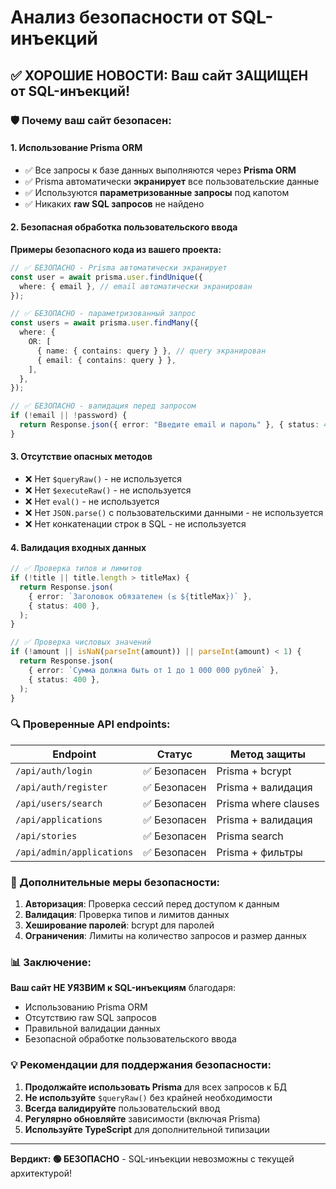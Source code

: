 # Анализ безопасности от SQL-инъекций

## ✅ ХОРОШИЕ НОВОСТИ: Ваш сайт ЗАЩИЩЕН от SQL-инъекций!

### 🛡️ Почему ваш сайт безопасен:

#### 1. **Использование Prisma ORM**

- ✅ Все запросы к базе данных выполняются через **Prisma ORM**
- ✅ Prisma автоматически **экранирует** все пользовательские данные
- ✅ Используются **параметризованные запросы** под капотом
- ✅ Никаких **raw SQL запросов** не найдено

#### 2. **Безопасная обработка пользовательского ввода**

**Примеры безопасного кода из вашего проекта:**

```typescript
// ✅ БЕЗОПАСНО - Prisma автоматически экранирует
const user = await prisma.user.findUnique({
  where: { email }, // email автоматически экранирован
});

// ✅ БЕЗОПАСНО - параметризованный запрос
const users = await prisma.user.findMany({
  where: {
    OR: [
      { name: { contains: query } }, // query экранирован
      { email: { contains: query } },
    ],
  },
});

// ✅ БЕЗОПАСНО - валидация перед запросом
if (!email || !password) {
  return Response.json({ error: "Введите email и пароль" }, { status: 400 });
}
```

#### 3. **Отсутствие опасных методов**

- ❌ Нет `$queryRaw()` - не используется
- ❌ Нет `$executeRaw()` - не используется
- ❌ Нет `eval()` - не используется
- ❌ Нет `JSON.parse()` с пользовательскими данными - не используется
- ❌ Нет конкатенации строк в SQL - не используется

#### 4. **Валидация входных данных**

```typescript
// ✅ Проверка типов и лимитов
if (!title || title.length > titleMax) {
  return Response.json(
    { error: `Заголовок обязателен (≤ ${titleMax})` },
    { status: 400 },
  );
}

// ✅ Проверка числовых значений
if (!amount || isNaN(parseInt(amount)) || parseInt(amount) < 1) {
  return Response.json(
    { error: `Сумма должна быть от 1 до 1 000 000 рублей` },
    { status: 400 },
  );
}
```

### 🔍 Проверенные API endpoints:

| Endpoint                  | Статус       | Метод защиты         |
| ------------------------- | ------------ | -------------------- |
| `/api/auth/login`         | ✅ Безопасен | Prisma + bcrypt      |
| `/api/auth/register`      | ✅ Безопасен | Prisma + валидация   |
| `/api/users/search`       | ✅ Безопасен | Prisma where clauses |
| `/api/applications`       | ✅ Безопасен | Prisma + валидация   |
| `/api/stories`            | ✅ Безопасен | Prisma search        |
| `/api/admin/applications` | ✅ Безопасен | Prisma + фильтры     |

### 🚀 Дополнительные меры безопасности:

1. **Авторизация**: Проверка сессий перед доступом к данным
2. **Валидация**: Проверка типов и лимитов данных
3. **Хеширование паролей**: bcrypt для паролей
4. **Ограничения**: Лимиты на количество запросов и размер данных

### 📊 Заключение:

**Ваш сайт НЕ УЯЗВИМ к SQL-инъекциям** благодаря:

- Использованию Prisma ORM
- Отсутствию raw SQL запросов
- Правильной валидации данных
- Безопасной обработке пользовательского ввода

### 💡 Рекомендации для поддержания безопасности:

1. **Продолжайте использовать Prisma** для всех запросов к БД
2. **Не используйте** `$queryRaw()` без крайней необходимости
3. **Всегда валидируйте** пользовательский ввод
4. **Регулярно обновляйте** зависимости (включая Prisma)
5. **Используйте TypeScript** для дополнительной типизации

---

**Вердикт: 🟢 БЕЗОПАСНО** - SQL-инъекции невозможны с текущей архитектурой!



